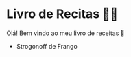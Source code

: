 # Livro de Recitas :woman_cook:

Olá! Bem vindo ao meu livro de receitas :wave:

- Strogonoff de Frango



